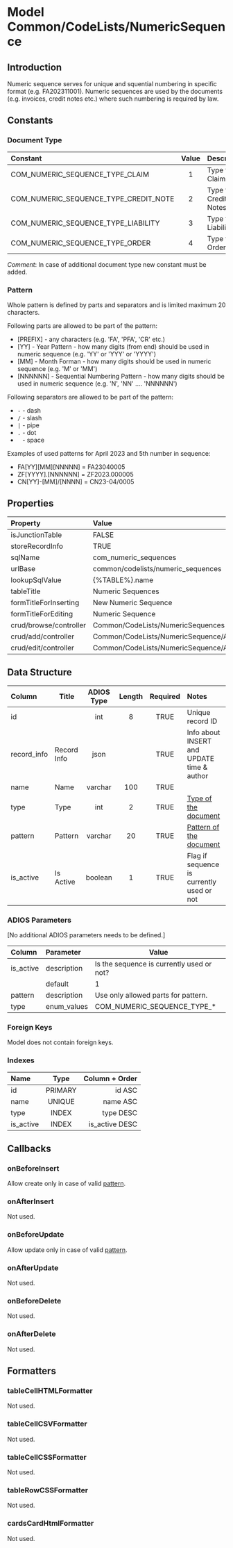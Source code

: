 # Model Common/CodeLists/NumericSequence

## Introduction

Numeric sequence serves for unique and squential numbering in specific format (e.g. FA202311001). Numeric sequences are used by the documents (e.g. invoices, credit notes etc.) where such numbering is required by law.

## Constants

### Document Type
| Constant                              | Value | Description           |
| :------------------------------------ | :---: | :-------------------- |
| COM_NUMERIC_SEQUENCE_TYPE_CLAIM       |   1   | Type for Claims       |
| COM_NUMERIC_SEQUENCE_TYPE_CREDIT_NOTE |   2   | Type for Credit Notes |
| COM_NUMERIC_SEQUENCE_TYPE_LIABILITY   |   3   | Type for Liabilities  |
| COM_NUMERIC_SEQUENCE_TYPE_ORDER       |   4   | Type for Orders       |

*Comment*: In case of additional document type new constant must be added.

### Pattern

Whole pattern is defined by parts and separators and is limited maximum  20 characters.

Following parts are allowed to be part of the pattern:
* [PREFIX] - any characters (e.g. 'FA', 'PFA', 'CR' etc.)
* [YY] - Year Pattern - how many digits (from end) should be used in numeric sequence (e.g. 'YY' or 'YYY' or 'YYYY')
* [MM] - Month Forman - how many digits should be used in numeric sequence  (e.g. 'M' or 'MM')
* [NNNNNN] - Sequential Numbering Pattern - how many digits should be used in numeric sequence (e.g. 'N', 'NN' .... 'NNNNNN')

Following separators are allowed to be part of the pattern:
* `-` - dash
* `/` - slash
* `|` - pipe
* `.` - dot
* ` ` - space

Examples of used patterns for April 2023 and 5th number in sequence:
* FA[YY][MM][NNNNN] = FA23040005
* ZF[YYYY].[NNNNNN] = ZF2023.000005
* CN[YY]-[MM]/[NNNN] = CN23-04/0005

## Properties

| Property               | Value                                                                   |
| :--------------------- | :---------------------------------------------------------------------- |
| isJunctionTable        | FALSE                                                                   |
| storeRecordInfo        | TRUE                                                                    |
| sqlName                | com_numeric_sequences                                                   |
| urlBase                | common/codelists/numeric_sequences                                      |
| lookupSqlValue         | {%TABLE%}.name                                                          |
| tableTitle             | Numeric Sequences                                                       |
| formTitleForInserting  | New Numeric Sequence                                                    |
| formTitleForEditing    | Numeric Sequence                                                        |
| crud/browse/controller | Common/CodeLists/NumericSequences                                       |
| crud/add/controller    | Common/CodeLists/NumericSequence/AddOrEdit                              |
| crud/edit/controller   | Common/CodeLists/NumericSequence/AddOrEdit                              |

## Data Structure

| Column      | Title       | ADIOS Type | Length | Required | Notes                                                    |
| :---------- | ----------- | :--------: | :----: | :------: | :------------------------------------------------------- |
| id          |             |    int     |   8    |   TRUE   | Unique record ID                                         |
| record_info | Record Info |    json    |        |   TRUE   | Info about INSERT and UPDATE time & author               |
| name        | Name        |  varchar   |  100   |   TRUE   |                                                          |
| type        | Type        |    int     |   2    |   TRUE   | [Type of the document](#document-type)                   |
| pattern     | Pattern     |  varchar   |   20   |   TRUE   | [Pattern of the document](#pattern-of-numeric-sequences) |
| is_active   | Is Active   |  boolean   |   1    |   TRUE   | Flag if sequence is currently used or not                |

### ADIOS Parameters

[No additional ADIOS parameters needs to be defined.]

| Column    | Parameter   | Value                                     |
| :-------- | :---------- | ----------------------------------------- |
| is_active | description | Is the sequence is currently used or not? |
|           | default     | 1                                         |
| pattern   | description | Use only allowed parts for pattern.       |
| type      | enum_values | COM_NUMERIC_SEQUENCE_TYPE_*               |

### Foreign Keys

Model does not contain foreign keys.

### Indexes

| Name      |  Type   | Column + Order |
| :-------- | :-----: | -------------: |
| id        | PRIMARY |         id ASC |
| name      | UNIQUE  |       name ASC |
| type      |  INDEX  |      type DESC |
| is_active |  INDEX  | is_active DESC |

## Callbacks

### onBeforeInsert

Allow create only in case of valid [pattern](#pattern).

### onAfterInsert

Not used.

### onBeforeUpdate

Allow update only in case of valid [pattern](#pattern).

### onAfterUpdate

Not used.

### onBeforeDelete

Not used.

### onAfterDelete

Not used.

## Formatters

### tableCellHTMLFormatter

Not used.

### tableCellCSVFormatter

Not used.

### tableCellCSSFormatter

Not used.

### tableRowCSSFormatter

Not used.

### cardsCardHtmlFormatter

Not used.
